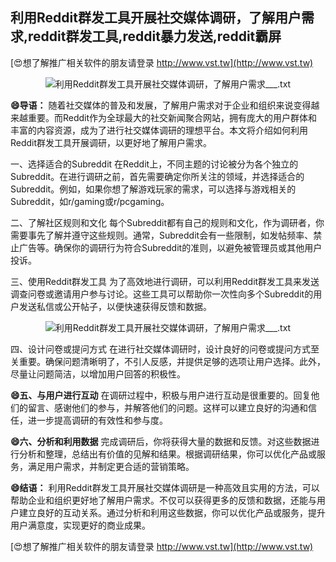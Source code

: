 ## **利用Reddit群发工具开展社交媒体调研，了解用户需求,reddit群发工具,reddit暴力发送,reddit霸屏**

[😍想了解推广相关软件的朋友请登录 http://www.vst.tw](http://www.vst.tw)

 <center><img src="https://vst.tw/MP4/tuiguang/png/8.png" alt="利用Reddit群发工具开展社交媒体调研，了解用户需求___.txt"></center>

**😄导语：**
随着社交媒体的普及和发展，了解用户需求对于企业和组织来说变得越来越重要。而Reddit作为全球最大的社交新闻聚合网站，拥有庞大的用户群体和丰富的内容资源，成为了进行社交媒体调研的理想平台。本文将介绍如何利用Reddit群发工具开展调研，以更好地了解用户需求。

一、选择适合的Subreddit
在Reddit上，不同主题的讨论被分为各个独立的Subreddit。在进行调研之前，首先需要确定你所关注的领域，并选择适合的Subreddit。例如，如果你想了解游戏玩家的需求，可以选择与游戏相关的Subreddit，如r/gaming或r/pcgaming。

二、了解社区规则和文化
每个Subreddit都有自己的规则和文化，作为调研者，你需要事先了解并遵守这些规则。通常，Subreddit会有一些限制，如发帖频率、禁止广告等。确保你的调研行为符合Subreddit的准则，以避免被管理员或其他用户投诉。

三、使用Reddit群发工具
为了高效地进行调研，可以利用Reddit群发工具来发送调查问卷或邀请用户参与讨论。这些工具可以帮助你一次性向多个Subreddit的用户发送私信或公开帖子，以便快速获得反馈和数据。

 <center><img src="https://vst.tw/MP4/tuiguang/png/7.png" alt="利用Reddit群发工具开展社交媒体调研，了解用户需求___.txt"></center>

四、设计问卷或提问方式
在进行社交媒体调研时，设计良好的问卷或提问方式至关重要。确保问题清晰明了，不引人反感，并提供足够的选项让用户选择。此外，尽量让问题简洁，以增加用户回答的积极性。

**😄五、与用户进行互动**
在调研过程中，积极与用户进行互动是很重要的。回复他们的留言、感谢他们的参与，并解答他们的问题。这样可以建立良好的沟通和信任，进一步提高调研的有效性和参与度。

**😄六、分析和利用数据**
完成调研后，你将获得大量的数据和反馈。对这些数据进行分析和整理，总结出有价值的见解和结果。根据调研结果，你可以优化产品或服务，满足用户需求，并制定更合适的营销策略。

**😄结语：**
利用Reddit群发工具开展社交媒体调研是一种高效且实用的方法，可以帮助企业和组织更好地了解用户需求。不仅可以获得更多的反馈和数据，还能与用户建立良好的互动关系。通过分析和利用这些数据，你可以优化产品或服务，提升用户满意度，实现更好的商业成果。

[😍想了解推广相关软件的朋友请登录 http://www.vst.tw](http://www.vst.tw)



